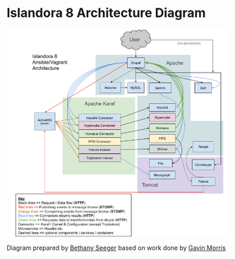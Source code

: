 # Islandora 8 Architecture Diagram

![Detailed diagram of the Islandora platform and its components](../assets/diagram.png)

Diagram prepared by [Bethany Seeger](https://github.com/bseeger) based on work done by [Gavin Morris](https://github.com/g7morris)
